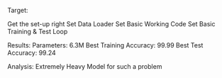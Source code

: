 
Target:

Get the set-up right
Set Data Loader
Set Basic Working Code
Set Basic Training  & Test Loop

Results:
Parameters: 6.3M
Best Training Accuracy: 99.99
Best Test Accuracy: 99.24

Analysis:
Extremely Heavy Model for such a problem
